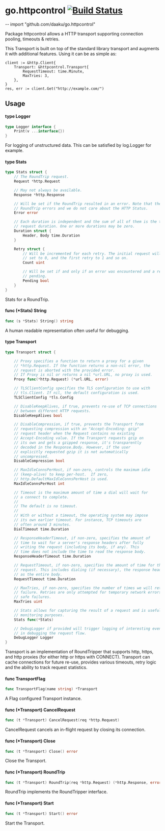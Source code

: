 go.httpcontrol [![Build Status](https://secure.travis-ci.org/daaku/go.httpcontrol.png)](http://travis-ci.org/daaku/go.httpcontrol)
==============
--
    import "github.com/daaku/go.httpcontrol"

Package httpcontrol allows a HTTP transport supporting connection pooling,
timeouts & retries.

This Transport is built on top of the standard library transport and augments it
with additional features. Using it can be as simple as:

    client := &http.Client{
        Transport: &httpcontrol.Transport{
            RequestTimeout: time.Minute,
            MaxTries: 3,
        },
    }
    res, err := client.Get("http://example.com/")

## Usage

#### type Logger

```go
type Logger interface {
	Print(v ...interface{})
}
```

For logging of unstructured data. This can be satisfied by log.Logger for
example.

#### type Stats

```go
type Stats struct {
	// The RoundTrip request.
	Request *http.Request

	// May not always be available.
	Response *http.Response

	// Will be set if the RoundTrip resulted in an error. Note that these are
	// RoundTrip errors and we do not care about the HTTP Status.
	Error error

	// Each duration is independent and the sum of all of them is the total
	// request duration. One or more durations may be zero.
	Duration struct {
		Header, Body time.Duration
	}

	Retry struct {
		// Will be incremented for each retry. The initial request will have this
		// set to 0, and the first retry to 1 and so on.
		Count uint

		// Will be set if and only if an error was encountered and a retry is
		// pending.
		Pending bool
	}
}
```

Stats for a RoundTrip.

#### func (*Stats) String

```go
func (s *Stats) String() string
```
A human readable representation often useful for debugging.

#### type Transport

```go
type Transport struct {

	// Proxy specifies a function to return a proxy for a given
	// *http.Request. If the function returns a non-nil error, the
	// request is aborted with the provided error.
	// If Proxy is nil or returns a nil *url.URL, no proxy is used.
	Proxy func(*http.Request) (*url.URL, error)

	// TLSClientConfig specifies the TLS configuration to use with
	// tls.Client. If nil, the default configuration is used.
	TLSClientConfig *tls.Config

	// DisableKeepAlives, if true, prevents re-use of TCP connections
	// between different HTTP requests.
	DisableKeepAlives bool

	// DisableCompression, if true, prevents the Transport from
	// requesting compression with an "Accept-Encoding: gzip"
	// request header when the Request contains no existing
	// Accept-Encoding value. If the Transport requests gzip on
	// its own and gets a gzipped response, it's transparently
	// decoded in the Response.Body. However, if the user
	// explicitly requested gzip it is not automatically
	// uncompressed.
	DisableCompression bool

	// MaxIdleConnsPerHost, if non-zero, controls the maximum idle
	// (keep-alive) to keep per-host.  If zero,
	// http.DefaultMaxIdleConnsPerHost is used.
	MaxIdleConnsPerHost int

	// Timeout is the maximum amount of time a dial will wait for
	// a connect to complete.
	//
	// The default is no timeout.
	//
	// With or without a timeout, the operating system may impose
	// its own earlier timeout. For instance, TCP timeouts are
	// often around 3 minutes.
	DialTimeout time.Duration

	// ResponseHeaderTimeout, if non-zero, specifies the amount of
	// time to wait for a server's response headers after fully
	// writing the request (including its body, if any). This
	// time does not include the time to read the response body.
	ResponseHeaderTimeout time.Duration

	// RequestTimeout, if non-zero, specifies the amount of time for the entire
	// request. This includes dialing (if necessary), the response header as well
	// as the entire body.
	RequestTimeout time.Duration

	// MaxTries, if non-zero, specifies the number of times we will retry on
	// failure. Retries are only attempted for temporary network errors or known
	// safe failures.
	MaxTries uint

	// Stats allows for capturing the result of a request and is useful for
	// monitoring purposes.
	Stats func(*Stats)

	// DebugLogger if provided will trigger logging of interesting events to aid
	// in debugging the request flow.
	DebugLogger Logger
}
```

Transport is an implementation of RoundTripper that supports http, https, and
http proxies (for either http or https with CONNECT). Transport can cache
connections for future re-use, provides various timeouts, retry logic and the
ability to track request statistics.

#### func  TransportFlag

```go
func TransportFlag(name string) *Transport
```
A Flag configured Transport instance.

#### func (*Transport) CancelRequest

```go
func (t *Transport) CancelRequest(req *http.Request)
```
CancelRequest cancels an in-flight request by closing its connection.

#### func (*Transport) Close

```go
func (t *Transport) Close() error
```
Close the Transport.

#### func (*Transport) RoundTrip

```go
func (t *Transport) RoundTrip(req *http.Request) (*http.Response, error)
```
RoundTrip implements the RoundTripper interface.

#### func (*Transport) Start

```go
func (t *Transport) Start() error
```
Start the Transport.
